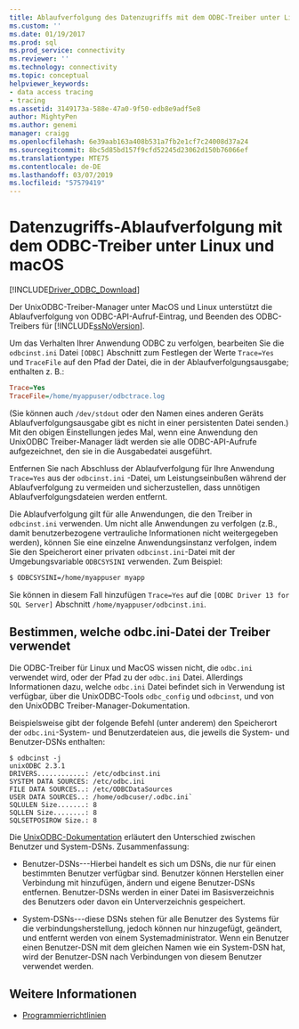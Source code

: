 ```yaml
---
title: Ablaufverfolgung des Datenzugriffs mit dem ODBC-Treiber unter Linux und macOS | Microsoft-Dokumentation
ms.custom: ''
ms.date: 01/19/2017
ms.prod: sql
ms.prod_service: connectivity
ms.reviewer: ''
ms.technology: connectivity
ms.topic: conceptual
helpviewer_keywords:
- data access tracing
- tracing
ms.assetid: 3149173a-588e-47a0-9f50-edb8e9adf5e8
author: MightyPen
ms.author: genemi
manager: craigg
ms.openlocfilehash: 6e39aab163a408b531a7fb2e1cf7c24008d37a24
ms.sourcegitcommit: 8bc5d85bd157f9cfd52245d23062d150b76066ef
ms.translationtype: MTE75
ms.contentlocale: de-DE
ms.lasthandoff: 03/07/2019
ms.locfileid: "57579419"
---
```

# <a name="data-access-tracing-with-the-odbc-driver-on-linux-and-macos"></a>Datenzugriffs-Ablaufverfolgung mit dem ODBC-Treiber unter Linux und macOS

[!INCLUDE[Driver_ODBC_Download](../../../includes/driver_odbc_download.md)]

Der UnixODBC-Treiber-Manager unter MacOS und Linux unterstützt die Ablaufverfolgung von ODBC-API-Aufruf-Eintrag, und Beenden des ODBC-Treibers für [!INCLUDE[ssNoVersion](../../../includes/ssnoversion-md.md)].

Um das Verhalten Ihrer Anwendung ODBC zu verfolgen, bearbeiten Sie die `odbcinst.ini` Datei `[ODBC]` Abschnitt zum Festlegen der Werte `Trace=Yes` und `TraceFile` auf den Pfad der Datei, die in der Ablaufverfolgungsausgabe; enthalten z. B.:

```ini
Trace=Yes
TraceFile=/home/myappuser/odbctrace.log
```

(Sie können auch `/dev/stdout` oder den Namen eines anderen Geräts Ablaufverfolgungsausgabe gibt es nicht in einer persistenten Datei senden.) Mit den obigen Einstellungen jedes Mal, wenn eine Anwendung den UnixODBC Treiber-Manager lädt werden sie alle ODBC-API-Aufrufe aufgezeichnet, den sie in die Ausgabedatei ausgeführt.

Entfernen Sie nach Abschluss der Ablaufverfolgung für Ihre Anwendung `Trace=Yes` aus der `odbcinst.ini` -Datei, um Leistungseinbußen während der Ablaufverfolgung zu vermeiden und sicherzustellen, dass unnötigen Ablaufverfolgungsdateien werden entfernt.

Die Ablaufverfolgung gilt für alle Anwendungen, die den Treiber in `odbcinst.ini` verwenden. Um nicht alle Anwendungen zu verfolgen (z.B., damit benutzerbezogene vertrauliche Informationen nicht weitergegeben werden), können Sie eine einzelne Anwendungsinstanz verfolgen, indem Sie den Speicherort einer privaten `odbcinst.ini`-Datei mit der Umgebungsvariable `ODBCSYSINI` verwenden. Zum Beispiel:

```bash
$ ODBCSYSINI=/home/myappuser myapp
```

Sie können in diesem Fall hinzufügen `Trace=Yes` auf die `[ODBC Driver 13 for SQL Server]` Abschnitt `/home/myappuser/odbcinst.ini`.

## <a name="determining-which-odbcini-file-the-driver-is-using"></a>Bestimmen, welche odbc.ini-Datei der Treiber verwendet

Die ODBC-Treiber für Linux und MacOS wissen nicht, die `odbc.ini` verwendet wird, oder der Pfad zu der `odbc.ini` Datei. Allerdings Informationen dazu, welche `odbc.ini` Datei befindet sich in Verwendung ist verfügbar, über die UnixODBC-Tools `odbc_config` und `odbcinst`, und von den UnixODBC Treiber-Manager-Dokumentation.

Beispielsweise gibt der folgende Befehl (unter anderem) den Speicherort der `odbc.ini`-System- und Benutzerdateien aus, die jeweils die System- und Benutzer-DSNs enthalten:

```
$ odbcinst -j
unixODBC 2.3.1
DRIVERS............: /etc/odbcinst.ini
SYSTEM DATA SOURCES: /etc/odbc.ini
FILE DATA SOURCES..: /etc/ODBCDataSources
USER DATA SOURCES..: /home/odbcuser/.odbc.ini`
SQLULEN Size.......: 8
SQLLEN Size........: 8
SQLSETPOSIROW Size.: 8
```

Die [UnixODBC-Dokumentation](https://www.unixodbc.org/doc/UserManual/) erläutert den Unterschied zwischen Benutzer und System-DSNs. Zusammenfassung:

- Benutzer-DSNs---Hierbei handelt es sich um DSNs, die nur für einen bestimmten Benutzer verfügbar sind. Benutzer können Herstellen einer Verbindung mit hinzufügen, ändern und eigene Benutzer-DSNs entfernen. Benutzer-DSNs werden in einer Datei im Basisverzeichnis des Benutzers oder davon ein Unterverzeichnis gespeichert.

- System-DSNs---diese DSNs stehen für alle Benutzer des Systems für die verbindungsherstellung, jedoch können nur hinzugefügt, geändert, und entfernt werden von einem Systemadministrator. Wenn ein Benutzer einen Benutzer-DSN mit dem gleichen Namen wie ein System-DSN hat, wird der Benutzer-DSN nach Verbindungen von diesem Benutzer verwendet werden.

## <a name="see-also"></a>Weitere Informationen

- [Programmierrichtlinien](../../../connect/odbc/linux-mac/programming-guidelines.md)
